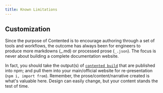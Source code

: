 ```yaml
---
title: Known Limitations
---
```


## Customization

Since the purpose of Contented is to encourage authoring through a set of tools and workflows, the outcome has always
been for engineers to produce more markdowns (_.md) or processed prose (`_.json`). The focus is never about building a
complete documentation website.

In fact, you should take the output(s) of [`contented build`](../03-api.md#contented-build) that are published into npm; and pull them
into your main/official website for re-presentation (`npm i, import from`). Remember, the prose/content/narrative
created is what's valuable here. Design can easily change, but your content stands the test of time.
